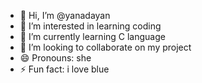 - 👋 Hi, I’m @yanadayan
- 👀 I’m interested in learning coding 
- 🌱 I’m currently learning C language
- 💞️ I’m looking to collaborate on my project
- 😄 Pronouns: she
- ⚡ Fun fact: i love blue


